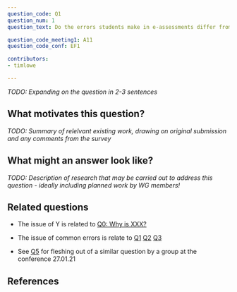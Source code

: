 ```yaml
---
question_code: Q1 
question_num: 1 
question_text: Do the errors students make in e-assessments differ from those they make in paper-based assessments? 

question_code_meeting1: A11 
question_code_conf: EF1 

contributors: 
- timlowe

---
```

*TODO: Expanding on the question in 2-3 sentences*

## What motivates this question?

*TODO: Summary of relelvant existing work, drawing on original submission and any comments from the survey*

## What might an answer look like?

*TODO: Description of research that may be carried out to address this question - ideally including planned work by WG members!*

## Related questions

* The issue of Y is related to [Q0: Why is XXX?](Q0)


* The issue of common errors is relate to [Q1](Q1) [Q2](Q2) [Q3](Q3) 

* See [Q5](Q5) for fleshing out of a similar question by a group at the conference 27.01.21

## References
